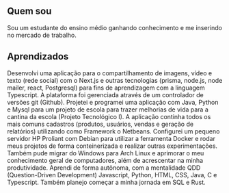 ## Quem sou
Sou um estudante do ensino médio ganhando conhecimento e me inserindo no mercado de trabalho.

## Aprendizados
Desenvolvi uma aplicação para o compartilhamento de imagens, vídeo e texto (rede social) com o Next.js e outras tecnologias (prisma, node.js, node mailer, react, Postgresql) para fins de aprendizagem com a linguagem Typescript. A plataforma foi gerenciada através de um controlador de versões git (Github).
Projetei e programei uma aplicação com Java, Python e Mysql para um projeto de escola para trazer melhorias de vida para a cantina da escola (Projeto Tecnológico I). A aplicação continha todos os mais comuns cadastros (produtos, usuários, vendas e geração de relatórios) utilizando como Framework o Netbeans.
	Configurei um pequeno servidor HP Proliant com Debian para utilizar a ferramenta Docker e rodar meus projetos de forma conteinerizada e realizar outras experimentações. Também pude migrar do Windows para Arch Linux e aprimorar o meu conhecimento geral de computadores, além de acrescentar na minha produtividade.
	Aprendi de forma autônoma, com a mentalidade QDD (Question-Driven Development) Javascript, Python, HTML, CSS, Java, C e Typescript. Também planejo começar a minha jornada em SQL e Rust.
